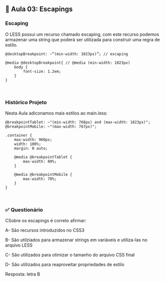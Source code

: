 ## 📝 Aula 03: Escapings
### Escaping
O LESS possui um recurso chamado escaping, com este recurso podemos armazenar uma string que poderá ser utilizada para construir uma regra de estilo.
```
@desktopBreakpoint: ~”(min-width: 1023px)”; // escaping

@media @desktopBreakpoint{ // @media (min-width: 1023px)
    body {
        font-size: 1.2em;
    }
}
```

<br>

### Histórico Projeto
Nesta Aula adiconamos mais estilos ao main.less:
```
@breakpointTablet: ~"(min-width: 768px) and (max-width: 1023px)";
@breakpointMobile: ~"(max-width: 767px)";

.container {
    max-width: 960px;
    width: 100%;
    margin: 0 auto;

    @media @breakpointTablet {
        max-width: 80%;
    }

    @media @breakpointMobile {
        max-width: 70%;
    }
}
```

<br>

### ✅ Questionário
CSobre os escapings é correto afirmar:

A- São recursos introduzidos no CSS3

B- São utilziados para armazenar strings em variáveis e utiliza-las no arquivo LESS

C- São utilizados para otimizar o tamanho do arquivo CSS final

D- São utilizados para reaproveitar propriedades de estilo  

Resposta: letra B